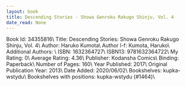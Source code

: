 ```yaml
---
layout: book
title: Descending Stories - Showa Genroku Rakugo Shinju, Vol. 4
date_read: None
---
```


Book Id: 34355816\ 
Title: Descending Stories: Showa Genroku Rakugo Shinju, Vol. 4\ 
Author: Haruko Kumota\ 
Author l-f: Kumota, Haruko\ 
Additional Authors: \ 
ISBN: 1632364727\ 
ISBN13: 9781632364722\ 
My Rating: 0\ 
Average Rating: 4.36\ 
Publisher: Kodansha Comics\ 
Binding: Paperback\ 
Number of Pages: 160\ 
Year Published: 2017\ 
Original Publication Year: 2013\ 
Date Added: 2020/06/02\ 
Bookshelves: kupka-wstydu\ 
Bookshelves with positions: kupka-wstydu (#1464)\ 

